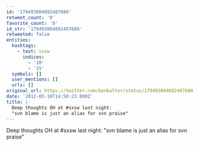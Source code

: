 ```yaml
---
id: '178493004892487680'
retweet_count: '0'
favorite_count: '0'
id_str: '178493004892487680'
retweeted: false
entities:
  hashtags:
    - text: sxsw
      indices:
        - '20'
        - '25'
  symbols: []
  user_mentions: []
  urls: []
original_url: https://twitter.com/benbalter/status/178493004892487680
date: '2012-03-10T14:50:23.000Z'
title: |-
  Deep thoughts OH at #sxsw last night:
  "svn blame is just an alias for svn praise"
---
```


Deep thoughts OH at #sxsw last night:
"svn blame is just an alias for svn praise"
